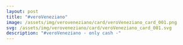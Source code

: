 ```yaml
---
layout: post
title: "#veroVeneziano"
image: /assets/img/veroveneziano/card/veroVeneziano_card_001.png
svg: /assets/img/veroveneziano/card/veroVeneziano_card_001.svg
description: "#veroVeneziano - only cash -"
---
```

